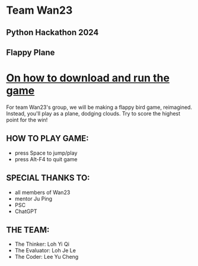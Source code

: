 # Team Wan23
## Python Hackathon 2024
## Flappy Plane
# [On how to download and run the game](https://github.com/diamondex187/pythonhackathon2024/wiki/HOW-TO-DOWNLOAD-AND-OPEN-THE-GAME:)
For team Wan23's group, we will be making a flappy bird game, reimagined. Instead, you'll play as a plane, dodging clouds. Try to score the highest point for the win!

## HOW TO PLAY GAME:
- press Space to jump/play
- press Alt-F4 to quit game

## SPECIAL THANKS TO:
- all members of Wan23
- mentor Ju Ping
- PSC
- ChatGPT

## THE TEAM:
- The Thinker: Loh Yi Qi
- The Evaluator: Loh Je Le
- The Coder: Lee Yu Cheng
